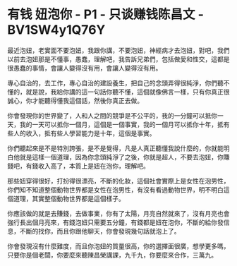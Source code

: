 # 有钱 妞泡你 - P1 - 只谈赚钱陈昌文 - BV1SW4y1Q76Y

最近泡妞，老實面不要泡妞，我跟你講，不要泡妞，神經病才去泡妞，對吧，我們以前去泡妞那是不懂事，愚蠢，理解吧，我告訴兄弟們，包括做愛和性交，這都是很愚蠢的事情，會讓人變得沒有用，會讓人變得沒有用。

專心自治的，去工作，專心自治的建設養生，把自己的念頭弄得很純淨，你們聽不懂的，就是說，我給你講的這一句話你聽不懂，這個就像佛言一樣，只有你真正很誠心，你才能聽得懂我這個話，然後你真正去做。

你會發現你的世界變了，人和人之間的競爭是不公平的，我的一分鐘可以抵你一天，我的一天可以抵你一個月，這個是一個事實，我的一個月可以抵你十年，抵有些人的收入，抵有些人學習能力是十年，這個是事實。

你們聽起來是不是特別誇張，是不是覺得，凡是人真正聽懂我說什麼的，你就能明白他就是這樣一個道理，因為你念頭純淨了之後，你就是超人，不要去泡妞，你賺錢吧，有錢收入高了，本質上是妞在泡你，理解吧。

那些妞穿得很好，打扮得很漂亮，不斷的化妝，這個社會實際上是女性在泡男性，你們知不知道整個動物世界都是女性在泡男性，有沒有看過動物世界，明不明白這個道理，其實整個動物世界都是這個樣子。

你應該做的就是去賺錢，去做事業，你有了太陽，月亮自然就來了，沒有月亮也會強行長出個月亮來，有錢泡妞只需要五分鐘，有錢都是妞在泡你，不斷的給你發信息，不斷的找你，而且你跟他聊天，你會發現幾句話就泡上了。

你會發現沒有什麼難度，而且你泡妞的質量很高，你的選擇面很廣，想學更多嗎，只要你是個老闆，你要麼來聽陳昌榮講課，九千九，你要麼來合作，三萬九。

